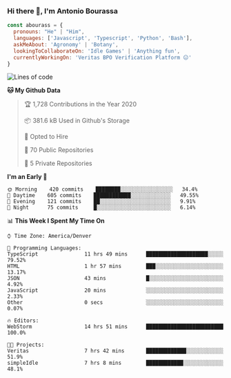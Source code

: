 ### Hi there 👋, I'm Antonio Bourassa

```javascript
const abourass = {
  pronouns: "He" | "Him",
  languages: ['Javascript', 'Typescript', 'Python', 'Bash'],
  askMeAbout: 'Agronomy' | 'Botany',
  lookingToCollaborateOn: 'Idle Games' | 'Anything fun',
  currentlyWorkingOn: 'Veritas BPO Verification Platform 😑'
}
```

<!--START_SECTION:waka-->
![Lines of code](https://img.shields.io/badge/From%20Hello%20World%20I%27ve%20Written-15.1%20million%20lines%20of%20code-blue)

**🐱 My Github Data** 

> 🏆 1,728 Contributions in the Year 2020
 > 
> 📦 381.6 kB Used in Github's Storage 
 > 
> 💼 Opted to Hire
 > 
> 📜 70 Public Repositories
 > 
> 🔑 5 Private Repositories 

**I'm an Early 🐤** 

```text
🌞 Morning    420 commits    ████████░░░░░░░░░░░░░░░░░   34.4% 
🌆 Daytime    605 commits    ████████████░░░░░░░░░░░░░   49.55% 
🌃 Evening    121 commits    ██░░░░░░░░░░░░░░░░░░░░░░░   9.91% 
🌙 Night      75 commits     █░░░░░░░░░░░░░░░░░░░░░░░░   6.14%

```


📊 **This Week I Spent My Time On** 

```text
⌚︎ Time Zone: America/Denver

💬 Programming Languages: 
TypeScript               11 hrs 49 mins      ████████████████████░░░░░   79.52% 
HTML                     1 hr 57 mins        ███░░░░░░░░░░░░░░░░░░░░░░   13.17% 
JSON                     43 mins             █░░░░░░░░░░░░░░░░░░░░░░░░   4.92% 
JavaScript               20 mins             ░░░░░░░░░░░░░░░░░░░░░░░░░   2.33% 
Other                    0 secs              ░░░░░░░░░░░░░░░░░░░░░░░░░   0.07%

🔥 Editors: 
WebStorm                 14 hrs 51 mins      █████████████████████████   100.0%

🐱‍💻 Projects: 
Veritas                  7 hrs 42 mins       █████████████░░░░░░░░░░░░   51.9% 
simpleIdle               7 hrs 8 mins        ████████████░░░░░░░░░░░░░   48.1%

```


<!--END_SECTION:waka-->

<!--
**Abourass/Abourass** is a ✨ _special_ ✨ repository because its `README.md` (this file) appears on your GitHub profile.

Here are some ideas to get you started:

- 🔭 I’m currently working on ...
- 🌱 I’m currently learning ...
- 👯 I’m looking to collaborate on ...
- 🤔 I’m looking for help with ...
- 💬 Ask me about ...
- 📫 How to reach me: ...
- 😄 Pronouns: ...
- ⚡ Fun fact: ...
-->
